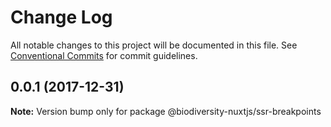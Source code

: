 # Change Log

All notable changes to this project will be documented in this file.
See [Conventional Commits](https://conventionalcommits.org) for commit guidelines.

<a name="0.0.1"></a>
## 0.0.1 (2017-12-31)




**Note:** Version bump only for package @biodiversity-nuxtjs/ssr-breakpoints
